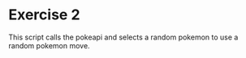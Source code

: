 # Exercise 2
This script calls the pokeapi and selects a random pokemon to use a random pokemon move.